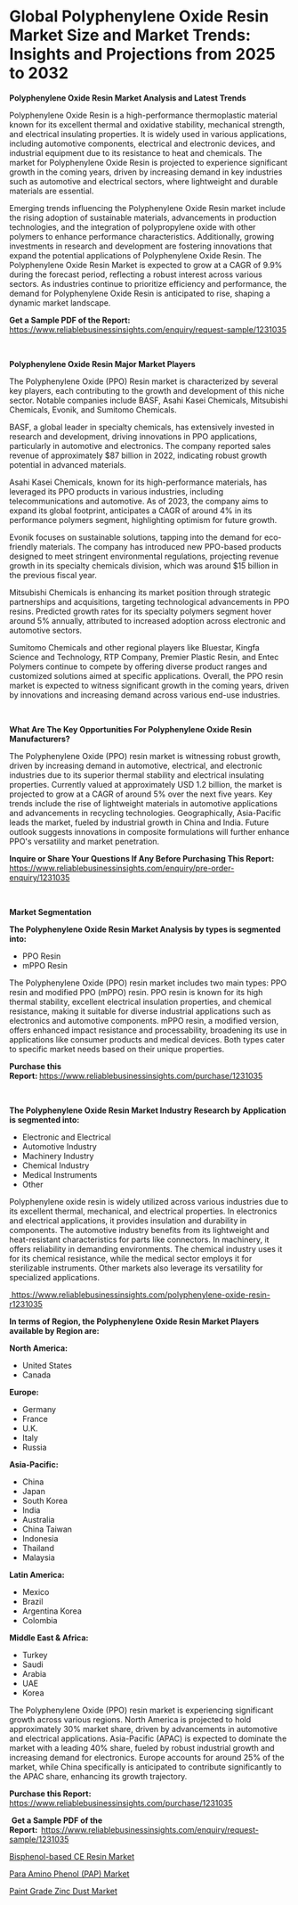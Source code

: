 <p><h1>Global Polyphenylene Oxide Resin Market Size and Market Trends: Insights and Projections from 2025 to 2032</h1></p><p><strong>Polyphenylene Oxide Resin Market Analysis and Latest Trends</strong></p>
<p><p>Polyphenylene Oxide Resin is a high-performance thermoplastic material known for its excellent thermal and oxidative stability, mechanical strength, and electrical insulating properties. It is widely used in various applications, including automotive components, electrical and electronic devices, and industrial equipment due to its resistance to heat and chemicals. The market for Polyphenylene Oxide Resin is projected to experience significant growth in the coming years, driven by increasing demand in key industries such as automotive and electrical sectors, where lightweight and durable materials are essential.</p><p>Emerging trends influencing the Polyphenylene Oxide Resin market include the rising adoption of sustainable materials, advancements in production technologies, and the integration of polypropylene oxide with other polymers to enhance performance characteristics. Additionally, growing investments in research and development are fostering innovations that expand the potential applications of Polyphenylene Oxide Resin. The Polyphenylene Oxide Resin Market is expected to grow at a CAGR of 9.9% during the forecast period, reflecting a robust interest across various sectors. As industries continue to prioritize efficiency and performance, the demand for Polyphenylene Oxide Resin is anticipated to rise, shaping a dynamic market landscape.</p></p>
<p><strong>Get a Sample PDF of the Report:&nbsp;</strong> <a href="https://www.reliablebusinessinsights.com/enquiry/request-sample/1231035?utm_campaign=1106&utm_medium=2&utm_source=Github&utm_content=ia&utm_term=03022025&utm_id=polyphenylene-oxide-resin">https://www.reliablebusinessinsights.com/enquiry/request-sample/1231035</a></p>
<p>&nbsp;</p>
<p><strong>Polyphenylene Oxide Resin Major Market Players</strong></p>
<p><p>The Polyphenylene Oxide (PPO) Resin market is characterized by several key players, each contributing to the growth and development of this niche sector. Notable companies include BASF, Asahi Kasei Chemicals, Mitsubishi Chemicals, Evonik, and Sumitomo Chemicals.</p><p>BASF, a global leader in specialty chemicals, has extensively invested in research and development, driving innovations in PPO applications, particularly in automotive and electronics. The company reported sales revenue of approximately $87 billion in 2022, indicating robust growth potential in advanced materials.</p><p>Asahi Kasei Chemicals, known for its high-performance materials, has leveraged its PPO products in various industries, including telecommunications and automotive. As of 2023, the company aims to expand its global footprint, anticipates a CAGR of around 4% in its performance polymers segment, highlighting optimism for future growth.</p><p>Evonik focuses on sustainable solutions, tapping into the demand for eco-friendly materials. The company has introduced new PPO-based products designed to meet stringent environmental regulations, projecting revenue growth in its specialty chemicals division, which was around $15 billion in the previous fiscal year.</p><p>Mitsubishi Chemicals is enhancing its market position through strategic partnerships and acquisitions, targeting technological advancements in PPO resins. Predicted growth rates for its specialty polymers segment hover around 5% annually, attributed to increased adoption across electronic and automotive sectors.</p><p>Sumitomo Chemicals and other regional players like Bluestar, Kingfa Science and Technology, RTP Company, Premier Plastic Resin, and Entec Polymers continue to compete by offering diverse product ranges and customized solutions aimed at specific applications. Overall, the PPO resin market is expected to witness significant growth in the coming years, driven by innovations and increasing demand across various end-use industries.</p></p>
<p>&nbsp;</p>
<p><strong>What Are The Key Opportunities For Polyphenylene Oxide Resin Manufacturers?</strong></p>
<p><p>The Polyphenylene Oxide (PPO) resin market is witnessing robust growth, driven by increasing demand in automotive, electrical, and electronic industries due to its superior thermal stability and electrical insulating properties. Currently valued at approximately USD 1.2 billion, the market is projected to grow at a CAGR of around 5% over the next five years. Key trends include the rise of lightweight materials in automotive applications and advancements in recycling technologies. Geographically, Asia-Pacific leads the market, fueled by industrial growth in China and India. Future outlook suggests innovations in composite formulations will further enhance PPO's versatility and market penetration.</p></p>
<p><strong>Inquire or Share Your Questions If Any Before Purchasing This Report:</strong> <a href="https://www.reliablebusinessinsights.com/enquiry/pre-order-enquiry/1231035?utm_campaign=1106&utm_medium=2&utm_source=Github&utm_content=ia&utm_term=03022025&utm_id=polyphenylene-oxide-resin">https://www.reliablebusinessinsights.com/enquiry/pre-order-enquiry/1231035</a></p>
<p>&nbsp;</p>
<p><strong>Market Segmentation</strong></p>
<p><strong>The Polyphenylene Oxide Resin Market Analysis by types is segmented into:</strong></p>
<p><ul><li>PPO Resin</li><li>mPPO Resin</li></ul></p>
<p><p>The Polyphenylene Oxide (PPO) resin market includes two main types: PPO resin and modified PPO (mPPO) resin. PPO resin is known for its high thermal stability, excellent electrical insulation properties, and chemical resistance, making it suitable for diverse industrial applications such as electronics and automotive components. mPPO resin, a modified version, offers enhanced impact resistance and processability, broadening its use in applications like consumer products and medical devices. Both types cater to specific market needs based on their unique properties.</p></p>
<p><strong>Purchase this Report:&nbsp;</strong><a href="https://www.reliablebusinessinsights.com/purchase/1231035?utm_campaign=1106&utm_medium=2&utm_source=Github&utm_content=ia&utm_term=03022025&utm_id=polyphenylene-oxide-resin">https://www.reliablebusinessinsights.com/purchase/1231035</a></p>
<p>&nbsp;</p>
<p><strong>The Polyphenylene Oxide Resin Market Industry Research by Application is segmented into:</strong></p>
<p><ul><li>Electronic and Electrical</li><li>Automotive Industry</li><li>Machinery Industry</li><li>Chemical Industry</li><li>Medical Instruments</li><li>Other</li></ul></p>
<p><p>Polyphenylene oxide resin is widely utilized across various industries due to its excellent thermal, mechanical, and electrical properties. In electronics and electrical applications, it provides insulation and durability in components. The automotive industry benefits from its lightweight and heat-resistant characteristics for parts like connectors. In machinery, it offers reliability in demanding environments. The chemical industry uses it for its chemical resistance, while the medical sector employs it for sterilizable instruments. Other markets also leverage its versatility for specialized applications.</p></p>
<p><a href="https://www.reliablebusinessinsights.com/polyphenylene-oxide-resin-r1231035?utm_campaign=1106&utm_medium=2&utm_source=Github&utm_content=ia&utm_term=03022025&utm_id=polyphenylene-oxide-resin">&nbsp;https://www.reliablebusinessinsights.com/polyphenylene-oxide-resin-r1231035</a></p>
<p><strong>In terms of Region, the Polyphenylene Oxide Resin Market Players available by Region are:</strong></p>
<p>
    <p> <strong> North America: </strong>
        <ul>
            <li>United States</li>
            <li>Canada</li>
        </ul>
        </p> 
    <p> <strong> Europe: </strong>
        <ul>
            <li>Germany</li>
            <li>France</li>
            <li>U.K.</li>
            <li>Italy</li>
            <li>Russia</li>
        </ul>
        </p> 
    <p> <strong> Asia-Pacific: </strong>
        <ul>
            <li>China</li>
            <li>Japan</li>
            <li>South Korea</li>
            <li>India</li>
            <li>Australia</li>
            <li>China Taiwan</li>
            <li>Indonesia</li>
            <li>Thailand</li>
            <li>Malaysia</li>
        </ul>
        </p> 
    <p> <strong> Latin America: </strong>
        <ul>
            <li>Mexico</li>
            <li>Brazil</li>
            <li>Argentina Korea</li>
            <li>Colombia</li>
        </ul>
        </p> 
    <p> <strong> Middle East & Africa: </strong>
        <ul>
            <li>Turkey</li>
            <li>Saudi</li>
            <li>Arabia</li>
            <li>UAE</li>
            <li>Korea</li>
        </ul>
    </p>
    </p>
<p><p>The Polyphenylene Oxide (PPO) resin market is experiencing significant growth across various regions. North America is projected to hold approximately 30% market share, driven by advancements in automotive and electrical applications. Asia-Pacific (APAC) is expected to dominate the market with a leading 40% share, fueled by robust industrial growth and increasing demand for electronics. Europe accounts for around 25% of the market, while China specifically is anticipated to contribute significantly to the APAC share, enhancing its growth trajectory.</p></p>
<p><strong>Purchase this Report: </strong><a href="https://www.reliablebusinessinsights.com/purchase/1231035?utm_campaign=1106&utm_medium=2&utm_source=Github&utm_content=ia&utm_term=03022025&utm_id=polyphenylene-oxide-resin">https://www.reliablebusinessinsights.com/purchase/1231035</a></p>
<p>&nbsp;<strong>Get a Sample PDF of the Report:&nbsp;&nbsp;</strong><a href="https://www.reliablebusinessinsights.com/enquiry/request-sample/1231035?utm_campaign=1106&utm_medium=2&utm_source=Github&utm_content=ia&utm_term=03022025&utm_id=polyphenylene-oxide-resin">https://www.reliablebusinessinsights.com/enquiry/request-sample/1231035</a></p>
<p><strong></strong></p>
<p><p><a href="https://github.com/borgomornar/Market-Research-Report-List-1/blob/main/bisphenol-based-ce-resin-market.md?utm_campaign=1106&utm_medium=2&utm_source=Github&utm_content=ia&utm_term=03022025&utm_id=polyphenylene-oxide-resin">Bisphenol-based CE Resin Market</a></p><p><a href="https://github.com/simurmarzoa/Market-Research-Report-List-1/blob/main/para-amino-phenol-pap-market.md?utm_campaign=1106&utm_medium=2&utm_source=Github&utm_content=ia&utm_term=03022025&utm_id=polyphenylene-oxide-resin">Para Amino Phenol (PAP) Market</a></p><p><a href="https://github.com/gethunsides/Market-Research-Report-List-1/blob/main/paint-grade-zinc-dust-market.md?utm_campaign=1106&utm_medium=2&utm_source=Github&utm_content=ia&utm_term=03022025&utm_id=polyphenylene-oxide-resin">Paint Grade Zinc Dust Market</a></p></p>